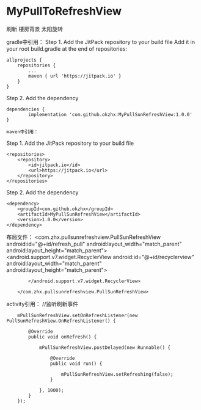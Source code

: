 # MyPullToRefreshView
刷新 楼房背景 太阳旋转

gradle中引用：
Step 1. Add the JitPack repository to your build file
Add it in your root build.gradle at the end of repositories:

	allprojects {
		repositories {
			...
			maven { url 'https://jitpack.io' }
		}
	}
Step 2. Add the dependency

	dependencies {
	        implementation 'com.github.okzhx:MyPullSunRefreshView:1.0.0'
	}
	
	maven中引用：
  
  Step 1. Add the JitPack repository to your build file



	<repositories>
		<repository>
		    <id>jitpack.io</id>
		    <url>https://jitpack.io</url>
		</repository>
	</repositories>
Step 2. Add the dependency

	<dependency>
	    <groupId>com.github.okzhx</groupId>
	    <artifactId>MyPullSunRefreshView</artifactId>
	    <version>1.0.0</version>
	</dependency>
  
  布局文件：
          <com.zhx.pullsunrefreshview.PullSunRefreshView
            android:id="@+id/refresh_pull"
            android:layout_width="match_parent"
            android:layout_height="match_parent">
            <android.support.v7.widget.RecyclerView
                android:id="@+id/recyclerview"
                android:layout_width="match_parent"
                android:layout_height="match_parent">

            </android.support.v7.widget.RecyclerView>

        </com.zhx.pullsunrefreshview.PullSunRefreshView>
        
	
	
	
  activity引用：
          //监听刷新事件
	  
        mPullSunRefreshView.setOnRefreshListener(new PullSunRefreshView.OnRefreshListener() {
	
            @Override
            public void onRefresh() {
	    
                mPullSunRefreshView.postDelayed(new Runnable() {
		
                    @Override
                    public void run() {
		    
                        mPullSunRefreshView.setRefreshing(false);
                    }
		    
                }, 1000);
            }
        });
  
  
  
  
  

